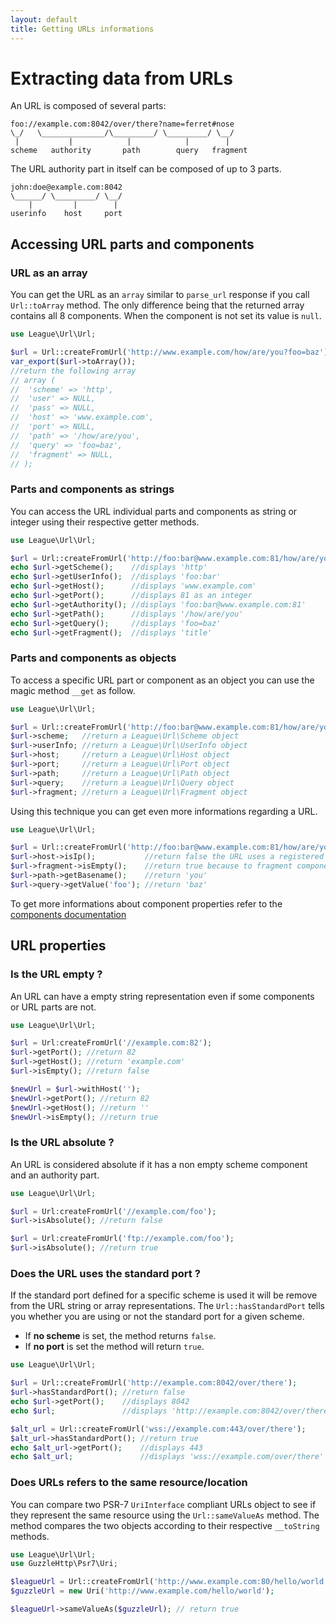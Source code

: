 ```yaml
---
layout: default
title: Getting URLs informations
---
```


# Extracting data from URLs

An URL is composed of several parts:

~~~
foo://example.com:8042/over/there?name=ferret#nose
\_/   \______________/\_________/ \_________/ \__/
 |           |            |            |        |
scheme   authority       path        query   fragment
~~~

The URL authority part in itself can be composed of up to 3 parts.

~~~
john:doe@example.com:8042
\______/ \_________/ \__/
    |         |        |
userinfo    host     port
~~~

## Accessing URL parts and components

### URL as an array

You can get the URL as an `array` similar to `parse_url` response if you call `Url::toArray` method. The only difference being that the returned array contains all 8 components. When the component is not set its value is `null`.

~~~php
use League\Url\Url;

$url = Url::createFromUrl('http://www.example.com/how/are/you?foo=baz');
var_export($url->toArray());
//return the following array
// array (
//  'scheme' => 'http',
//  'user' => NULL,
//  'pass' => NULL,
//  'host' => 'www.example.com',
//  'port' => NULL,
//  'path' => '/how/are/you',
//  'query' => 'foo=baz',
//  'fragment' => NULL,
// );
~~~

### Parts and components as strings

You can access the URL individual parts and components as string or integer using their respective getter methods.

~~~php
use League\Url\Url;

$url = Url::createFromUrl('http://foo:bar@www.example.com:81/how/are/you?foo=baz#title');
echo $url->getScheme();    //displays 'http'
echo $url->getUserInfo();  //displays 'foo:bar'
echo $url->getHost();      //displays 'www.example.com'
echo $url->getPort();      //displays 81 as an integer
echo $url->getAuthority(); //displays 'foo:bar@www.example.com:81'
echo $url->getPath();      //displays '/how/are/you'
echo $url->getQuery();     //displays 'foo=baz'
echo $url->getFragment();  //displays 'title'
~~~

### Parts and components as objects

To access a specific URL part or component as an object you can use the magic method `__get` as follow.

~~~php
use League\Url\Url;

$url = Url::createFromUrl('http://foo:bar@www.example.com:81/how/are/you?foo=baz#title');
$url->scheme;   //return a League\Url\Scheme object
$url->userInfo; //return a League\Url\UserInfo object
$url->host;     //return a League\Url\Host object
$url->port;     //return a League\Url\Port object
$url->path;     //return a League\Url\Path object
$url->query;    //return a League\Url\Query object
$url->fragment; //return a League\Url\Fragment object
~~~

Using this technique you can get even more informations regarding a URL.

~~~php
use League\Url\Url;

$url = Url::createFromUrl('http://foo:bar@www.example.com:81/how/are/you?foo=baz');
$url->host->isIp();           //return false the URL uses a registered hostname
$url->fragment->isEmpty();    //return true because to fragment component is empty
$url->path->getBasename();    //return 'you'
$url->query->getValue('foo'); //return 'baz'
~~~

To get more informations about component properties refer to the [components documentation](/4.0/components/overview/)

## URL properties

### Is the URL empty ?

An URL can have a empty string representation even if some components or URL parts are not.

~~~php
use League\Url\Url;

$url = Url:createFromUrl('//example.com:82');
$url->getPort(); //return 82
$url->getHost(); //return 'example.com'
$url->isEmpty(); //return false

$newUrl = $url->withHost('');
$newUrl->getPort(); //return 82
$newUrl->getHost(); //return ''
$newUrl->isEmpty(); //return true
~~~

### Is the URL absolute ?

An URL is considered absolute if it has a non empty scheme component and an authority part.

~~~php
use League\Url\Url;

$url = Url:createFromUrl('//example.com/foo');
$url->isAbsolute(); //return false

$url = Url:createFromUrl('ftp://example.com/foo');
$url->isAbsolute(); //return true
~~~

### Does the URL uses the standard port ?

If the standard port defined for a specific scheme is used it will be remove from the URL string or array representations. The `Url::hasStandardPort` tells you whether you are using or not the standard port for a given scheme.

- If **no scheme** is set, the method returns `false`.
- If **no port** is set the method will return `true`.

~~~php
use League\Url\Url;

$url = Url::createFromUrl('http://example.com:8042/over/there');
$url->hasStandardPort(); //return false
echo $url->getPort();    //displays 8042
echo $url;               //displays 'http://example.com:8042/over/there'

$alt_url = Url::createFromUrl('wss://example.com:443/over/there');
$alt_url->hasStandardPort(); //return true
echo $alt_url->getPort();    //displays 443
echo $alt_url;               //displays 'wss://example.com/over/there'
~~~

### Does URLs refers to the same resource/location

You can compare two PSR-7 `UriInterface` compliant URLs object to see if they represent the same resource using the `Url::sameValueAs` method. The method compares the two objects according to their respective `__toString` methods.

~~~php
use League\Url\Url;
use GuzzleHttp\Psr7\Uri;

$leagueUrl = Url::createFromUrl('http://www.example.com:80/hello/world');
$guzzleUrl = new Uri('http://www.example.com/hello/world');

$leagueUrl->sameValueAs($guzzleUrl); // return true
~~~
